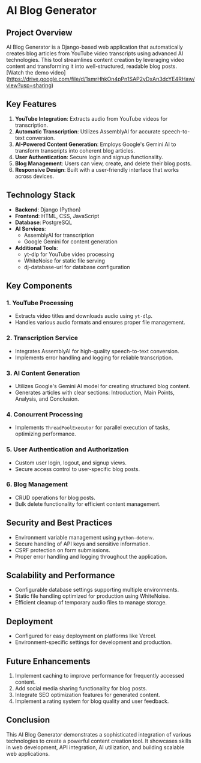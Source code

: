 ﻿# AI Blog Generator

## Project Overview

AI Blog Generator is a Django-based web application that automatically creates blog articles from YouTube video transcripts using advanced AI technologies. This tool streamlines content creation by leveraging video content and transforming it into well-structured, readable blog posts.
[Watch the demo video] (https://drive.google.com/file/d/1smrHhkOn4pPn1SAP2yDxAn3dcYE4RHaw/view?usp=sharing)

## Key Features

1. **YouTube Integration**: Extracts audio from YouTube videos for transcription.
2. **Automatic Transcription**: Utilizes AssemblyAI for accurate speech-to-text conversion.
3. **AI-Powered Content Generation**: Employs Google's Gemini AI to transform transcripts into coherent blog articles.
4. **User Authentication**: Secure login and signup functionality.
5. **Blog Management**: Users can view, create, and delete their blog posts.
6. **Responsive Design**: Built with a user-friendly interface that works across devices.

## Technology Stack

- **Backend**: Django (Python)
- **Frontend**: HTML, CSS, JavaScript
- **Database**: PostgreSQL
- **AI Services**:
  - AssemblyAI for transcription
  - Google Gemini for content generation
- **Additional Tools**:
  - yt-dlp for YouTube video processing
  - WhiteNoise for static file serving
  - dj-database-url for database configuration

## Key Components

### 1. YouTube Processing
- Extracts video titles and downloads audio using `yt-dlp`.
- Handles various audio formats and ensures proper file management.

### 2. Transcription Service
- Integrates AssemblyAI for high-quality speech-to-text conversion.
- Implements error handling and logging for reliable transcription.

### 3. AI Content Generation
- Utilizes Google's Gemini AI model for creating structured blog content.
- Generates articles with clear sections: Introduction, Main Points, Analysis, and Conclusion.

### 4. Concurrent Processing
- Implements `ThreadPoolExecutor` for parallel execution of tasks, optimizing performance.

### 5. User Authentication and Authorization
- Custom user login, logout, and signup views.
- Secure access control to user-specific blog posts.

### 6. Blog Management
- CRUD operations for blog posts.
- Bulk delete functionality for efficient content management.

## Security and Best Practices

- Environment variable management using `python-dotenv`.
- Secure handling of API keys and sensitive information.
- CSRF protection on form submissions.
- Proper error handling and logging throughout the application.

## Scalability and Performance

- Configurable database settings supporting multiple environments.
- Static file handling optimized for production using WhiteNoise.
- Efficient cleanup of temporary audio files to manage storage.

## Deployment

- Configured for easy deployment on platforms like Vercel.
- Environment-specific settings for development and production.

## Future Enhancements

1. Implement caching to improve performance for frequently accessed content.
2. Add social media sharing functionality for blog posts.
3. Integrate SEO optimization features for generated content.
4. Implement a rating system for blog quality and user feedback.

## Conclusion

This AI Blog Generator demonstrates a sophisticated integration of various technologies to create a powerful content creation tool. It showcases skills in web development, API integration, AI utilization, and building scalable web applications.